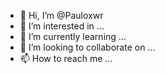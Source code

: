 - 👋 Hi, I’m @Pauloxwr
- 👀 I’m interested in ...
- 🌱 I’m currently learning ...
- 💞️ I’m looking to collaborate on ...
- 📫 How to reach me ...

<!---
Pauloxwr/Pauloxwr is a ✨ special ✨ repository because its `README.md` (this file) appears on your GitHub profile.
You can click the Preview link to take a look at your changes.
--->
